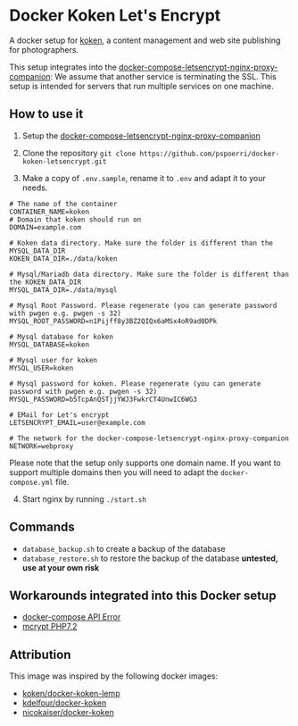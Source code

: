 # Docker Koken Let's Encrypt

A docker setup for [koken](http://koken.me/), a content management and web site publishing for photographers.

This setup integrates into the [docker-compose-letsencrypt-nginx-proxy-companion](https://github.com/evertramos/docker-compose-letsencrypt-nginx-proxy-companion): 
We assume that another service is terminating the SSL. This setup is intended for servers that run multiple services on one machine.

## How to use it

1. Setup the [docker-compose-letsencrypt-nginx-proxy-companion](https://github.com/evertramos/docker-compose-letsencrypt-nginx-proxy-companion)
2. Clone the repository `git clone https://github.com/pspoerri/docker-koken-letsencrypt.git`

3. Make a copy of `.env.sample`, rename it to `.env` and adapt it to your needs.
```
# The name of the container
CONTAINER_NAME=koken
# Domain that koken should run on
DOMAIN=example.com

# Koken data directory. Make sure the folder is different than the MYSQL_DATA_DIR
KOKEN_DATA_DIR=./data/koken

# Mysql/Mariadb data directory. Make sure the folder is different than the KOKEN_DATA_DIR
MYSQL_DATA_DIR=./data/mysql

# Mysql Root Password. Please regenerate (you can generate password with pwgen e.g. pwgen -s 32)
MYSQL_ROOT_PASSWORD=n1Pijff8y3BZ2QIQx6aMSx4oR9ad0DPk

# Mysql database for koken
MYSQL_DATABASE=koken

# Mysql user for koken
MYSQL_USER=koken

# Mysql password for koken. Please regenerate (you can generate password with pwgen e.g. pwgen -s 32)
MYSQL_PASSWORD=b5TcpAnQSTjjYWJ3FwkrCT4UnwIC6WG3

# EMail for Let's encrypt
LETSENCRYPT_EMAIL=user@example.com

# The network for the docker-compose-letsencrypt-nginx-proxy-companion 
NETWORK=webproxy
```
Please note that the setup only supports one domain name. If you want to support multiple domains then you will need to adapt the `docker-compose.yml` file.

4. Start nginx by running `./start.sh`

## Commands

 - `database_backup.sh` to create a backup of the database
 - `database_restore.sh` to restore the backup of the database **untested, use at your own risk**

## Workarounds integrated into this Docker setup

 - [docker-compose API Error](https://github.com/koken/docker-koken-lemp/issues/12#issuecomment-355849637)
 - [mcrypt PHP7.2](https://stackoverflow.com/a/47673183/592024)

## Attribution

This image was inspired by the following docker images:

 - [koken/docker-koken-lemp](https://github.com/koken/docker-koken-lemp)
 - [kdelfour/docker-koken](https://github.com/kdelfour/docker-koken)
 - [nicokaiser/docker-koken](https://github.com/nicokaiser/docker-koken)

